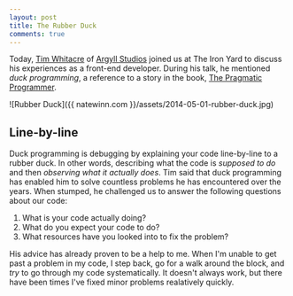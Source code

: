 ```yaml
---
layout: post
title: The Rubber Duck
comments: true
---
```


Today, [Tim Whitacre](http://timw.co/) of [Argyll Studios](http://argyllstudios.com/) joined us at The Iron Yard to discuss his experiences as a front-end developer. During his talk, he mentioned *duck programming*, a reference to a story in the book, [The Pragmatic Programmer](http://www.amazon.com/The-Pragmatic-Programmer-Journeyman-Master/dp/020161622X). 

<img>![Rubber Duck]({{ natewinn.com }}/assets/2014-05-01-rubber-duck.jpg)</img>

## Line-by-line
Duck programming is debugging by explaining your code line-by-line to a rubber duck. In other words, describing what the code is *supposed to do* and then *observing what it actually does*. Tim said that duck programming has enabled him to solve countless problems he has encountered over the years. When stumped, he challenged us to answer the following questions about our code: 

1. What is your code actually doing?
2. What do you expect your code to do?
3. What resources have you looked into to fix the problem?

His advice has already proven to be a help to me. When I'm unable to get past a problem in my code, I step back, go for a walk around the block, and *try* to go through my code systematically. It doesn't always work, but there have been times I've fixed minor problems realatively quickly.